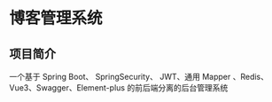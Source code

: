 # 博客管理系统



## 项目简介
一个基于 Spring Boot、 SpringSecurity、 JWT、通用 Mapper 、Redis、Vue3、Swagger、Element-plus 的前后端分离的后台管理系统
